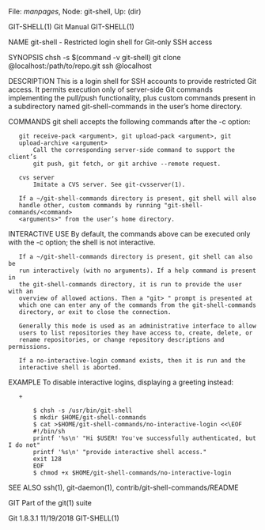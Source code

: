 File: *manpages*,  Node: git-shell,  Up: (dir)

GIT-SHELL(1)                      Git Manual                      GIT-SHELL(1)



NAME
       git-shell - Restricted login shell for Git-only SSH access

SYNOPSIS
       chsh -s $(command -v git-shell) <user>
       git clone <user>@localhost:/path/to/repo.git
       ssh <user>@localhost


DESCRIPTION
       This is a login shell for SSH accounts to provide restricted Git
       access. It permits execution only of server-side Git commands
       implementing the pull/push functionality, plus custom commands present
       in a subdirectory named git-shell-commands in the user’s home
       directory.

COMMANDS
       git shell accepts the following commands after the -c option:

       git receive-pack <argument>, git upload-pack <argument>, git
       upload-archive <argument>
           Call the corresponding server-side command to support the client’s
           git push, git fetch, or git archive --remote request.

       cvs server
           Imitate a CVS server. See git-cvsserver(1).

       If a ~/git-shell-commands directory is present, git shell will also
       handle other, custom commands by running "git-shell-commands/<command>
       <arguments>" from the user’s home directory.

INTERACTIVE USE
       By default, the commands above can be executed only with the -c option;
       the shell is not interactive.

       If a ~/git-shell-commands directory is present, git shell can also be
       run interactively (with no arguments). If a help command is present in
       the git-shell-commands directory, it is run to provide the user with an
       overview of allowed actions. Then a "git> " prompt is presented at
       which one can enter any of the commands from the git-shell-commands
       directory, or exit to close the connection.

       Generally this mode is used as an administrative interface to allow
       users to list repositories they have access to, create, delete, or
       rename repositories, or change repository descriptions and permissions.

       If a no-interactive-login command exists, then it is run and the
       interactive shell is aborted.

EXAMPLE
       To disable interactive logins, displaying a greeting instead:

       +

           $ chsh -s /usr/bin/git-shell
           $ mkdir $HOME/git-shell-commands
           $ cat >$HOME/git-shell-commands/no-interactive-login <<\EOF
           #!/bin/sh
           printf '%s\n' "Hi $USER! You've successfully authenticated, but I do not"
           printf '%s\n' "provide interactive shell access."
           exit 128
           EOF
           $ chmod +x $HOME/git-shell-commands/no-interactive-login


SEE ALSO
       ssh(1), git-daemon(1), contrib/git-shell-commands/README

GIT
       Part of the git(1) suite



Git 1.8.3.1                       11/19/2018                      GIT-SHELL(1)
